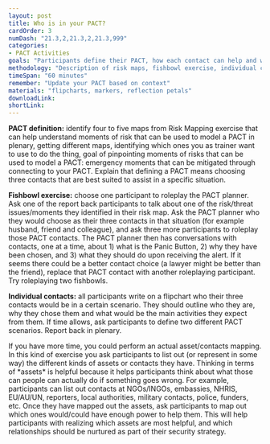 ```yaml
---
layout: post
title: Who is in your PACT?
cardOrder: 3
numDash: "21.3,2,21.3,2,21.3,999"
categories:
- PACT Activities
goals: "Participants define their PACT, how each contact can help and what to do in case of emergency"
methodology: "Description of risk maps, fishbowl exercise, individual contact mapping"
timeSpan: "60 minutes"
remember: "Update your PACT based on context"
materials: "flipcharts, markers, reflection petals"
downloadLink:
shortLink:
---
```


**PACT definition:** identify four to five maps from Risk Mapping exercise that can help understand moments of risk that can be used to model a PACT in plenary, getting different maps, identifying which ones you as trainer want to use to do the thing, goal of pinpointing moments of risks that can be used to model a PACT: emergency moments that can be mitigated through connecting to your PACT. Explain that defining a PACT means choosing three contacts that are best suited to assist in a specific situation.

**Fishbowl exercise:** choose one participant to roleplay the PACT planner. Ask one of the report back participants to talk about one of the risk/threat issues/moments they identified in their risk map. Ask the PACT planner who they would choose as their three contacts in that situation (for example husband, friend and colleague), and ask three more participants to roleplay those PACT contacts. The PACT planner then has conversations with contacts, one at a time, about 1) what is the Panic Button, 2) why they have been chosen, and 3) what they should do upon receiving the alert. If it seems there could be a better contact choice (a lawyer might be better than the friend), replace that PACT contact with another roleplaying participant. Try roleplaying two fishbowls.

**Individual contacts:** all participants write on a flipchart who their three contacts would be in a certain scenario. They should outline who they are, why they chose them and what would be the main activities they expect from them. If time allows, ask participants to define two different PACT scenarios. Report back in plenary.

<div class="cs-online" id="onlineContent" markdown="1">
If you have more time, you could perform an actual asset/contacts mapping. In this kind of exercise you ask participants to list out (or represent in some way) the different kinds of assets or contacts they have. Thinking in terms of *assets* is helpful because it helps participants think about what those can people can actually do if something goes wrong. For example, participants can list out contacts at NGOs/INGOs, embassies, NHRIS, EU/AU/UN, reporters, local authorities, military contacts, police, funders, etc. Once they have mapped out the assets, ask participants to map out which ones would/could have enough power to help them. This will help participants with realizing which assets are most helpful, and which relationships should be nurtured as part of their security strategy.
</div>
